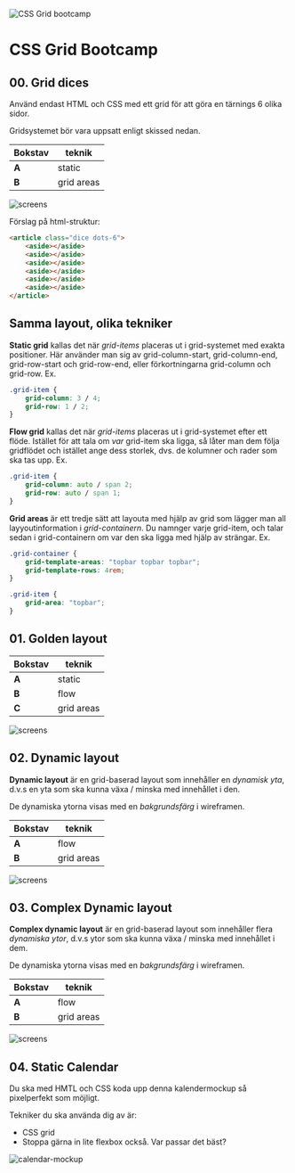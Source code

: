 ![CSS Grid bootcamp](poster.png)

# CSS Grid Bootcamp

## 00. Grid dices

Använd endast HTML och CSS med ett grid för att göra en tärnings 6 olika sidor.

Gridsystemet bör vara uppsatt enligt skissed nedan.

| Bokstav | teknik     |
| ------- | ---------- |
| **A**   | static     |
| **B**   | grid areas |

![screens](/00_grid-dices-A/screen-grid.png)

Förslag på html-struktur:

```html
<article class="dice dots-6">
    <aside></aside>
    <aside></aside>
    <aside></aside>
    <aside></aside>
    <aside></aside>
    <aside></aside>
</article>
```

## Samma layout, olika tekniker

**Static grid** kallas det när _grid-items_ placeras ut i grid-systemet med exakta positioner. Här använder man sig av grid-column-start, grid-column-end, grid-row-start och grid-row-end, eller förkortningarna grid-column och grid-row. Ex.

```css
.grid-item {
    grid-column: 3 / 4;
    grid-row: 1 / 2;
}
```

**Flow grid** kallas det när _grid-items_ placeras ut i grid-systemet efter ett flöde. Istället för att tala om _var_ grid-item ska ligga, så låter man dem följa gridflödet och istället ange dess storlek, dvs. de kolumner och rader som ska tas upp. Ex.

```css
.grid-item {
    grid-column: auto / span 2;
    grid-row: auto / span 1;
}
```

**Grid areas** är ett tredje sätt att layouta med hjälp av grid som lägger man all layyoutinformation i _grid-containern_. Du namnger varje grid-item, och talar sedan i grid-containern om var den ska ligga med hjälp av strängar. Ex.

```css
.grid-container {
    grid-template-areas: "topbar topbar topbar";
    grid-template-rows: 4rem;
}

.grid-item {
    grid-area: "topbar";
}
```

## 01. Golden layout

| Bokstav | teknik     |
| ------- | ---------- |
| **A**   | static     |
| **B**   | flow       |
| **C**   | grid areas |

![screens](/01_golden-layout-A/screens.png)

## 02. Dynamic layout

**Dynamic layout** är en grid-baserad layout som innehåller en _dynamisk yta_, d.v.s en yta som ska kunna växa / minska med innehållet i den.

De dynamiska ytorna visas med en _bakgrundsfärg_ i wireframen.

| Bokstav | teknik     |
| ------- | ---------- |
| **A**   | flow       |
| **B**   | grid areas |

![screens](/02_dynamic-layout-A/screens.png)

## 03. Complex Dynamic layout

**Complex dynamic layout** är en grid-baserad layout som innehåller flera _dynamiska ytor_, d.v.s ytor som ska kunna växa / minska med innehållet i dem.

De dynamiska ytorna visas med en _bakgrundsfärg_ i wireframen.

| Bokstav | teknik     |
| ------- | ---------- |
| **A**   | flow       |
| **B**   | grid areas |

![screens](/03_complex-dynamic-layout-A/screens.png)

## 04. Static Calendar

Du ska med HMTL och CSS koda upp denna kalendermockup så pixelperfekt som möjligt.

Tekniker du ska använda dig av är:

-   CSS grid
-   Stoppa gärna in lite flexbox också. Var passar det bäst?

![calendar-mockup](https://user-images.githubusercontent.com/54267140/93496235-43783b00-f90f-11ea-9367-ec6e6cdaa90f.png)
